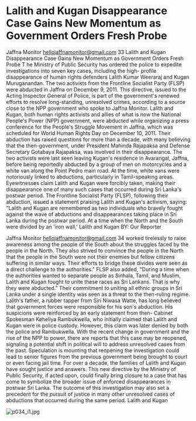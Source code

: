 # Lalith and Kugan Disappearance Case Gains New Momentum as Government Orders Fresh Probe

Jaffna Monitor
hellojaffnamonitor@gmail.com
33
Lalith and Kugan 
Disappearance Case 
Gains New Momentum 
as Government Orders 
Fresh Probe
T
he Ministry of Public Security has ordered 
the police to expedite investigations 
into seven key cases, including the high-
profile disappearance of human rights 
defenders Lalith Kumar Weeraraj and Kugan 
Muruganandan. The two activists from the 
Frontline Socialist Party (FLSP) were abducted 
in Jaffna on December 9, 2011. This directive, 
issued to the Acting Inspector General of 
Police, is part of the government's renewed 
efforts to resolve long-standing, unresolved 
crimes, according to a source close to the NPP 
government who spoke to Jaffna Monitor.
Lalith and Kugan, both human rights activists 
and allies of what is now the National People's 
Power (NPP) government, were abducted 
while organizing a press conference for the 
People's Struggle Movement in Jaffna, which 
was scheduled for World Human Rights Day 
on December 10, 2011. Their abduction has 
raised questions for more than a decade, with 
many believing that the then-government, 
under President Mahinda Rajapaksa and 
Defense Secretary Gotabaya Rajapaksa, was 
involved in their disappearance.
The two activists were last seen leaving Kugan's 
residence in Avarangal, Jaffna, before being 
reportedly abducted by a group of men on 
motorcycles and a white van along the Point 
Pedro main road. At the time, white vans were 
notoriously linked to abductions, particularly 
in Tamil-speaking areas. Eyewitnesses claim 
Lalith and Kugan were forcibly taken, making 
their disappearance one of many such cases 
that occurred during Sri Lanka's postwar 
period.
The Frontline Socialist Party (FLSP), following 
their abduction, issued a statement praising 
Lalith and Kugan's activism, saying: "Lalith 
and Kugan are remembered as two individuals 
who bravely fought against the wave of 
abductions and disappearances taking place 
in Sri Lanka during the postwar period. At 
a time when the North and the South were 
divided by an 'iron wall,' Lalith and Kugan 
BY: 
Our Reporter

Jaffna Monitor
hellojaffnamonitor@gmail.com
34
worked tirelessly to raise awareness among the 
people of the South about the struggles faced 
by the people in the North. They also strived 
to convince the people in the North that the 
people in the South were not their enemies but 
fellow citizens suffering in similar ways. Their 
efforts to bridge these divides were seen as a 
direct challenge to the authorities."
FLSP also added, "During a time when the 
authorities wanted to separate people as 
Sinhala, Tamil, and Muslim, Lalith and Kugan 
fought to unite these races as Sri Lankans. That 
is why they were abducted." Their commitment 
to uniting all ethnic groups in Sri Lanka under 
a single identity was seen as a threat to the 
then-ruling regime.
Lalith's father, a rubber tapper from Siri 
Niwasa Watte, has long believed that 
government forces were responsible for 
his son's abduction. His suspicions were 
reinforced by an early statement from then-
Cabinet Spokesman Keheliya Rambukwella, 
who initially claimed that Lalith and Kugan 
were in police custody. However, this claim 
was later denied by both the police and 
Rambukwella.
With the recent change in government and 
the rise of the NPP to power, there are reports 
that this case may be reopened, signaling 
a potential shift in political will to address 
unresolved cases from the past. Speculation 
is mounting that reopening the investigation 
could lead to senior figures from the previous 
government being brought to court or even 
facing jail time.
For over a decade, the families of Lalith and 
Kugan have sought justice and answers. 
This new directive by the Ministry of Public 
Security, if acted upon, could finally bring 
closure to a case that has come to symbolize 
the broader issue of enforced disappearances 
in postwar Sri Lanka. The outcome of this 
investigation may also set a precedent for the 
pursuit of justice in many other unresolved 
cases of abductions that occurred during the 
same period.
 Lalith and Kugan

![p034_i1.jpg](images_out/012_lalith_and_kugan_disappearance_case_gains_new_mome/p034_i1.jpg)

